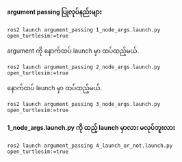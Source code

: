#### argument passing ပြုလုပ်နည်းများ
```
ros2 launch argument_passing 1_node_args.launch.py open_turtlesim:=true
```
argument ကို နောက်ထပ် launch မှာ ထပ်ထည့်မယ်.
```
ros2 launch argument_passing 2_node_args.launch.py open_turtlesim:=true
```
နောက်ထပ်  launch မှာ ထပ်ထည့်မယ်.
```
ros2 launch argument_passing 3_node_args.launch.py open_turtlesim:=true
```


#### 1_node_args.launch.py ကို ထည့် launch မှာလား မလုပ်ဘူးလား
```
ros2 launch argument_passing 4_launch_or_not.launch.py open_turtlesim:=true
```